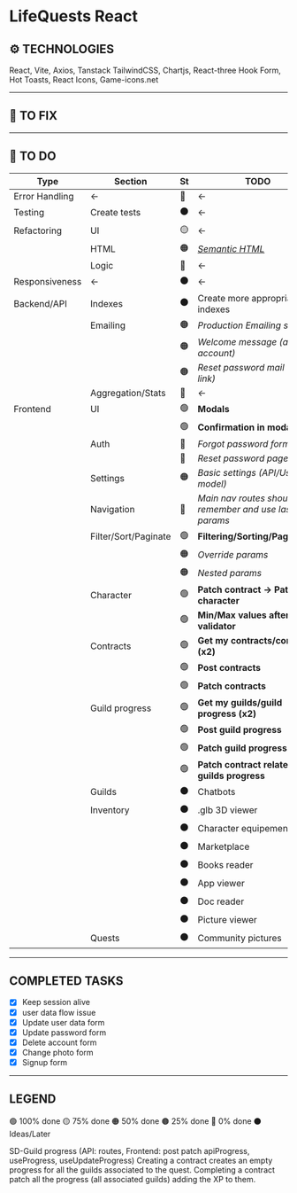 # LifeQuests React

## ⚙️ TECHNOLOGIES
React, Vite, Axios, Tanstack
TailwindCSS, Chartjs, React-three
Hook Form, Hot Toasts, React Icons, Game-icons.net
___

## 🔧 TO FIX

___

## 🔳 TO DO
| Type           | Section              | St  | TODO                                                                          |
| -------------- | -------------------- | --- | ----------------------------------------------------------------------------- |
| Error Handling | ←                    | 🔴  | ←                                                                             |
| Testing        | Create tests         | ⚫   | ←                                                                             |
| Refactoring    | UI                   | 🟡  | ←                                                                             |
|                | HTML                 | 🟠  | [*Semantic HTML*](https://www.w3schools.com/html/html5_semantic_elements.asp) |
|                | Logic                | 🔴  | ←                                                                             |
| Responsiveness | ←                    | ⚫   | ←                                                                             |
| Backend/API    | Indexes              | ⚫   | Create more appropriate indexes                                               |
|                | Emailing             | 🟠  | *Production Emailing service*                                                 |
|                |                      | 🟠  | *Welcome message (activate account)*                                          |
|                |                      | 🟠  | *Reset password mail (reset link)*                                            |
|                | Aggregation/Stats    | 🔴  | *←*                                                                           |
| Frontend       | UI                   | 🟢  | **Modals**                                                                    |
|                |                      | 🟢  | **Confirmation in modal**                                                     |
|                | Auth                 | 🔴  | *Forgot password form*                                                        |
|                |                      | 🔴  | *Reset password page+form*                                                    |
|                | Settings             | 🟠  | *Basic settings (API/User model)*                                             |
|                | Navigation           | 🔴  | *Main nav routes should remember and use last params*                         |
|                | Filter/Sort/Paginate | 🟢  | **Filtering/Sorting/Paginating**                                              |
|                |                      | 🟠  | *Override params*                                                             |
|                |                      | 🟠  | *Nested params*                                                               |
|                | Character            | 🟢  | **Patch contract → Patch character**                                          |
|                |                      | 🟢  | **Min/Max values after patch validator**                                      |
|                | Contracts            | 🟢  | **Get my contracts/contract (x2)**                                            |
|                |                      | 🟢  | **Post contracts**                                                            |
|                |                      | 🟢  | **Patch contracts**                                                           |
|                | Guild progress       | 🟢  | **Get my guilds/guild progress (x2)**                                         |
|                |                      | 🟢  | **Post guild progress**                                                       |
|                |                      | 🟢  | **Patch guild progress**                                                      |
|                |                      | 🟢  | **Patch contract related guilds progress**                                    |
|                | Guilds               | ⚫   | Chatbots                                                                      |
|                | Inventory            | ⚫   | .glb 3D viewer                                                                |
|                |                      | ⚫   | Character equipement/perks                                                    |
|                |                      | ⚫   | Marketplace                                                                   |
|                |                      | ⚫   | Books reader                                                                  |
|                |                      | ⚫   | App viewer                                                                    |
|                |                      | ⚫   | Doc reader                                                                    |
|                |                      | ⚫   | Picture viewer                                                                |
|                | Quests               | ⚫   | Community pictures                                                            |

___

## COMPLETED TASKS
- [x] Keep session alive
- [x] user data flow issue
- [x] Update user data form
- [x] Update password form
- [x] Delete account form
- [x] Change photo form
- [x] Signup form

___

## LEGEND
🟢 100% done
🟡 75% done
🟠 50% done
🟤 25% done
🔴 0% done
⚫ Ideas/Later

SD-Guild progress (API: routes, Frontend: post patch apiProgress, useProgress, useUpdateProgress) Creating a contract creates an empty progress for all the guilds associated to the quest. Completing a contract patch all the progress (all associated guilds) adding the XP to them.